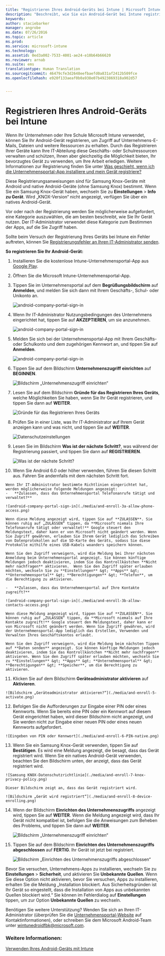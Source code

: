 ```yaml
---
title: "Registrieren Ihres Android-Geräts bei Intune | Microsoft Intune"
description: "Beschreibt, wie Sie ein Android-Gerät bei Intune registrieren."
keywords: 
author: staciebarker
manager: angrobe
ms.date: 07/26/2016
ms.topic: article
ms.prod: 
ms.service: microsoft-intune
ms.technology: 
ms.assetid: 0ed3a002-7533-4001-ae24-e10b64b66620
ms.reviewer: arnab
ms.suite: ems
translationtype: Human Translation
ms.sourcegitcommit: 46479cfe3d2648eefbaefd0a831af2412b509fce
ms.openlocfilehash: e920f133aeaf0b0a938e07b4923869318a902d57


---
```



# Registrieren Ihres Android-Geräts bei Intune

Wenn Ihr Unternehmen oder Ihre Schule Microsoft Intune verwendet, können Sie Ihr Android-Gerät registrieren, um Zugriff auf Unternehmens-E-Mails, Dateien und weitere Ressourcen zu erhalten. Durch das Registrieren Ihrer Geräte kann Ihre IT-Abteilung diese Geschäfts- oder Schulressourcen verwalten und schützen, Ihnen aber gleichzeitig die Möglichkeit bieten, Ihr bevorzugtes Gerät zu verwenden, um Ihre Arbeit erledigen. Weitere Informationen zur Registrierung finden Sie unter [Was geschieht, wenn ich die Unternehmensportal-App installiere und mein Gerät registriere?](what-happens-if-you-install-the-Company-Portal-app-and-enroll-your-device-in-intune-android.md)

Diese Registrierungsanweisungen sind für Samsung Knox-Geräte mit Android und native Android-Geräte (ohne Samsung Knox) bestimmt. Wenn Sie ein Samsung Knox-Gerät haben, wechseln Sie zu **Einstellungen** &gt; **Info zu Gerät**. Wird „KNOX-Version“ nicht angezeigt, verfügen Sie über ein natives Android-Gerät.

Vor oder nach der Registrierung werden Sie möglicherweise aufgefordert, eine Kategorie auszuwählen, die am besten beschreibt, wie Sie Ihr Gerät nutzen. Der IT-Administrator verwendet diese Kategorie zum Bestimmen der Apps, auf die Sie Zugriff haben.

Sollte beim Versuch der Registrierung Ihres Geräts bei Intune ein Fehler auftreten, können Sie [Registrierungsfehler an Ihren IT-Administrator senden](send-enrollment-errors-to-your-it-administrator-android.md).

**So registrieren Sie Ihr Android-Gerät:**

1.  Installieren Sie die kostenlose Intune-Unternehmensportal-App aus [Google Play](http://play.google.com/store/apps/details?id=com.microsoft.windowsintune.companyportal).

2.  Öffnen Sie die Microsoft Intune-Unternehmensportal-App.

3.  Tippen Sie im Unternehmensportal auf dem **Begrüßungsbildschirm** auf **Anmelden**, und melden Sie sich dann mit Ihrem Geschäfts-, Schul- oder Unikonto an.

    ![android-company-portal-sign-in](./media/and-enroll-0-welcome-screen.png)   

4.  Wenn Ihr IT-Administrator Nutzungsbedingungen des Unternehmens eingerichtet hat, tippen Sie auf **AKZEPTIEREN**, um sie anzunehmen.

    ![android-company-portal-sign-in](./media/and-enroll-3-accept-terms.png)

5.  Melden Sie sich bei der Unternehmensportal-App mit Ihrem Geschäfts- oder Schulkonto und dem zugehörigen Kennwort an, und tippen Sie auf **Anmelden**.

    ![android-company-portal-sign-in](./media/and-enroll-2-cp-sign-in.png)

6.  Tippen Sie auf dem Bildschirm **Unternehmenszugriff einrichten** auf **BEGINNEN**.

    ![Bildschirm „Unternehmenszugriff einrichten“](./media/and-enroll-4a-comp-access-setup.png)

7.  Lesen Sie auf dem Bildschirm **Gründe für das Registrieren Ihres Geräts**, welche Möglichkeiten Sie haben, wenn Sie Ihr Gerät registrieren, und tippen Sie dann auf **WEITER**.

    ![Gründe für das Registrieren Ihres Geräts](./media/and-enroll-4b-why-enroll.png)

8.  Prüfen Sie in einer Liste, was Ihr IT-Administrator auf Ihrem Gerät anzeigen kann und was nicht, und tippen Sie auf **WEITER**.

    ![Datenschutzeinstellungen](./media/and-enroll-4c-we-care-privacy.png)

9.  Lesen Sie im Bildschirm **Was ist der nächste Schritt?**, was während der Registrierung passiert, und tippen Sie dann auf **REGISTRIEREN**.

    ![Was ist der nächste Schritt?](./media/and-enroll-4d-what-comes-next.png)

10.  Wenn Sie Android 6.0 oder höher verwenden, führen Sie diesen Schritt aus. Fahren Sie andernfalls mit dem nächsten Schritt fort.

    Wenn Ihr IT-Administrator bestimmte Richtlinien eingerichtet hat, werden möglicherweise folgende Meldungen angezeigt:
    -   **Zulassen, dass das Unternehmensportal Telefonanrufe tätigt und verwaltet?**

    ![android-company-portal-sign-in](./media/and-enroll-3a-allow-phone-access.png)

    Wenn diese Meldung angezeigt wird, tippen Sie auf **ZULASSEN**. Sie können ruhig auf „ZULASSEN“ tippen, da **Microsoft niemals Ihre Telefonanrufe tätigt oder verwaltet!** Google steuert den Meldungstext, daher kann er von Microsoft nicht geändert werden. Wenn Sie Zugriff gewähren, erlauben Sie Ihrem Gerät lediglich das Schreiben von Datenprotokollen auf die SD-Karte des Geräts, sodass Sie diese Protokolle mithilfe eines USB-Kabels woanders speichern können.

    Wenn Sie den Zugriff verweigern, wird die Meldung bei Ihrer nächsten Anmeldung beim Unternehmensportal angezeigt. Sie können künftige Meldungen jedoch deaktivieren, indem Sie das Kontrollkästchen **Nicht mehr nachfragen** aktivieren.  Wenn Sie den Zugriff später erlauben möchten, wechseln Sie zu **Einstellungen** &gt; **Apps** &gt; **Unternehmensportal** &gt; **Berechtigungen** &gt; **Telefon**, um die Berechtigung zu aktivieren.

    -   **Zulassen, dass das Unternehmensportal auf Ihre Kontakte zugreift?**

    ![android-company-portal-sign-in](./media/and-enroll-3b-allow-contacts-access.png)

    Wenn diese Meldung angezeigt wird, tippen Sie auf **ZULASSEN**. Sie können ruhig auf „ZULASSEN“ tippen, da **Microsoft niemals auf Ihre Kontakte zugreift!** Google steuert den Meldungstext, daher kann er von Microsoft nicht geändert werden. Wenn Sie Zugriff gewähren, wird der Unternehmensportal-App lediglich das Erstellen, Verwenden und Verwalten Ihres Geschäftskontos erlaubt.

    Wenn Sie den Zugriff verweigern, wird die Meldung beim nächsten Tippen auf **Daten senden** angezeigt. Sie können künftige Meldungen jedoch deaktivieren, indem Sie das Kontrollkästchen **Nicht mehr nachfragen** aktivieren. Wenn Sie den Zugriff später erlauben möchten, wechseln Sie zu **Einstellungen** &gt; **Apps** &gt; **Unternehmensportal** &gt; **Berechtigungen** &gt; **Speicher**, um die Berechtigung zu aktivieren.

11.  Klicken Sie auf dem Bildschirm **Geräteadministrator aktivieren** auf **Aktivieren**.

    ![Bildschirm „Geräteadministrator aktivieren?“](./media/and-enroll-5-activate.png)

12.  Befolgen Sie die Aufforderungen zur Eingabe einer PIN oder eines Kennworts. Wenn Sie bereits eine PIN oder ein Kennwort auf diesem Gerät eingerichtet haben, wird dieser Bildschirm nicht angezeigt, und Sie werden nicht zur Eingabe einer neuen PIN oder eines neuen Kennworts aufgefordert.

    ![Eingeben von PIN oder Kennwort](./media/and-enroll-6-PIN-native.png)

13.  Wenn Sie ein Samsung Knox-Gerät verwenden, tippen Sie auf **Bestätigen**. Es wird eine Meldung angezeigt, die besagt, dass das Gerät registriert wird. Wenn Sie ein natives Android-Gerät verwenden, beachten Sie den Bildschirm unten, der anzeigt, dass das Gerät registriert wird.

    ![Samsung KNOX-Datenschutzrichtlinie](./media/and-enroll-7-knox-privacy-policy.png)

    Dieser Bildschirm zeigt an, dass das Gerät registriert wird.

    ![Bildschirm „Gerät wird registriert“](./media/and-enroll-8-device-enrolling.png)

14. Wenn der Bildschirm **Einrichten des Unternehmenszugriffs** angezeigt wird, tippen Sie auf **WEITER**. Wenn die Meldung angezeigt wird, dass Ihr Gerät nicht kompatibel ist, befolgen Sie die Anweisungen zum Beheben des Problems, und tippen Sie dann auf **WEITER**.

    ![Bildschirm „Unternehmenszugriff einrichten“](./media/and-enroll-9-comp-access-setup.png)  

11. Tippen Sie auf dem Bildschirm **Einrichten des Unternehmenszugriffs abgeschlossen** auf **FERTIG**. Ihr Gerät ist jetzt bei registriert.

    ![Bildschirm „Einrichten des Unternehmenszugriffs abgeschlossen“](./media/and-enroll-10-comp-access-setup-complete.png)

Bevor Sie versuchen, Unternehmens-Apps zu installieren, wechseln Sie zu **Einstellungen** &gt; **Sicherheit**, und aktivieren Sie **Unbekannte Quellen**. Wenn Sie diese Option nicht aktivieren, bevor Sie versuchen, Apps zu installieren, erhalten Sie die Meldung „Installation blockiert. Aus Sicherheitsgründen ist Ihr Gerät so eingestellt, dass die Installation von Apps aus unbekannten Quellen blockiert wird.“ Sie können im Fehlerdialog auf **Einstellungen** tippen, um zur Option **Unbekannte Quellen** zu wechseln.

Benötigen Sie weitere Unterstützung? Wenden Sie sich an Ihren IT-Administrator (überprüfen Sie die [Unternehmensportal-Website](http://portal.manage.microsoft.com) auf Kontaktinformationen), oder schreiben Sie dem Microsoft Android-Team unter wintunedroidfbk@microsoft.com.


### Weitere Informationen:
[Verwenden Ihres Android-Geräts mit Intune](using-your-android-device-with-intune.md)



<!--HONumber=Aug16_HO2-->


